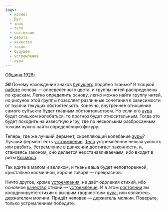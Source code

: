 ```yaml
---
tags:
  - космос
  - Дух
  - знак
  - тело
  - состояние
  - работа
  - качество
  - закон
  - будущее
  - устремление
  - аура
---
```


[Община 1926г](https://127.0.0.1:4002/agni/1926)

___56___
Почему нахождение знаков [будущего](../../../tags/#будущее) подобно тканью? В ткацкой [работе](../../../tags/#работа) основа — определённого цвета, и группы нитей распределены по краскам. Легко определить основу, легко можно найти группу нитей, но рисунок этой группы позволяет различные сочетания в зависимости от тысячи текущих обстоятельств. Конечно, внутреннее отношение самого субъекта будет главным обстоятельством. Но если его [аура](../../../tags/#аура) будет слишком колебаться, то прогноз будет относительным. Тогда это будет походить на известную игру, где по нескольким разбросанным точкам нужно найти определённую фигуру.   

Теперь, где же лучший фермент, скрепляющий колебание [ауры](../../../tags/#аура)? Лучший фермент есть [устремление](../../../tags/#устремление). [Тело](../../../tags/#тело) устремлённое нельзя уколоть или разбить. [Устремление](../../../tags/#устремление) в движении достигает законности, и, становясь законом, оно делается неостанавливаемым, ибо входит в ритм [Космоса](../../../tags/#космос).    

Так идите в малом и великом, и ткань ваша будет неповторенной, кристально космичной, короче говоря — прекрасной.   

Ничто другое, кроме [устремления](../../../tags/#устремление), не даёт одоления стихий, ибо основное [качество](../../../tags/#качество) стихий — [устремление](../../../tags/#устремление). И в этом [состоянии](../../../tags/#состояние) вы координируете стихии с высшим творчеством [духа](../../../tags/#Дух), или являетесь держателем молнии. Придёт человек — держатель молнии. Поверьте, только устремлением победите.   

